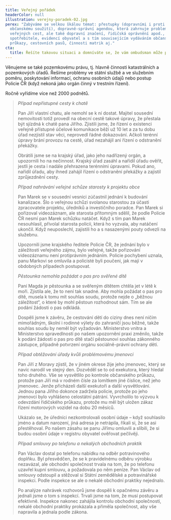 ```yaml
---
title: Veřejný pořádek
headerColor: null
illustration: verejny-poradek-02.jpg
perex: "Zabýváme se velkou škálou témat: přestupky (dopravními i proti
  občanskému soužití), dopravně-správní agendou, která zahrnuje problematiku
  veřejných cest, ale také dopravní značení, řidičská oprávnění apod., ochranou
  spotřebitele, evidencí obyvatel a s tím souvisejícím vydáváním občanských
  průkazy, cestovních pasů, činnosti matrik aj."
cta:
  title: Řešíte takovou situaci a domníváte se, že vám ombudsman může pomoct?
---
```

Věnujeme se také pozemkovému právu, tj. hlavně činnosti katastrálních a pozemkových úřadů. Řešíme problémy ve státní službě a ve služebním poměru, poskytování informací, ochranu osobních údajů nebo postup Policie ČR (když nekoná jako orgán činný v trestním řízení).

Ročně vyřídíme více než 2000 podnětů.



> *Případ nepřístupné cesty k chatě*
>
> Pan Jiří vlastní chatu, ale nemohl se k ní dostat. Majitel sousední nemovitosti totiž provedl na obecní cestě takové úpravy, že přestala být sjízdná k chatě pana Jiřího. Zjistili jsme, že řízení o existenci veřejně přístupné účelové komunikace běží už 10 let a za tu dobu úřad nezjistil stav věci, neprovedl řádné dokazování. Ačkoli terénní úpravy brání provozu na cestě, úřad nezahájil ani řízení o odstranění překážky.
>
> Obrátili jsme se na krajský úřad, jako jeho nadřízený orgán, a upozornili ho na nečinnost. Krajský úřad zasáhl a nařídil úřadu ověřit, jestli je cesta i nadále přehrazena terénními úpravami. Pokud ano, nařídil úřadu, aby ihned zahájil řízení o odstranění překážky a zajistil zprůjezdnění cesty.
>
> *Případ nahrávání veřejné schůze starosty k projektu obce*
>
> Pan Marek se v sousední vesnici zúčastnil jednání k budování kanalizace. Šlo o veřejnou schůzi svolanou starostou za účasti zpracovatele projektu, úředníků a investičního poradce. Pan Marek si pořizoval videozáznam, ale starosta přítomným sdělil, že podle Policie ČR nesmí pan Marek schůzku natáčet. Když s tím pan Marek nesouhlasil, přivolal starosta policii, která ho vyzvala, aby natáčení ukončil. Když neuposlechl, zajistili ho a s nasazenými pouty odvezli na služebnu.
>
> Upozornili jsme krajského ředitele Policie ČR, že jednání bylo v záležitosti veřejného zájmu, bylo veřejné, takže pořizování videozáznamu není protiprávním jednáním. Policie pochybení uznala, panu Markovi se omluvila a policisté byli poučeni, jak mají v obdobných případech postupovat.
>
> *Pěstounka nemohla požádat o pas pro svěřené dítě*
>
> Paní Magda je pěstounka a se svěřeným dítětem chtěla jet v létě k moři. Zjistila ale, že to není tak snadné. Aby mohla požádat o pas pro dítě, musela k tomu mít souhlas soudu, protože nejde o „běžnou záležitost“, o které by mohl pěstoun rozhodnout sám. Tím se ale podání žádosti o pas odkládá.
>
> Dospěli jsme k závěru, že cestování dětí do ciziny dnes není ničím mimořádným, školní i rodinné výlety do zahraničí jsou běžné, takže souhlas soudu by neměl být vyžadován. Ministerstvo vnitra a Ministerstvo spravedlnosti po našem upozornění praxi změnilo, takže k podání žádosti o pas pro dítě stačí pěstounovi souhlas zákonného zástupce, případně potvrzení orgánu sociálně-právní ochrany dětí.
>
> *Případ obtěžování úřady kvůli problémovému jmenovci*
>
> Pan Jiří z Moravy zjistil, že v jiném okrese žije jeho jmenovec, který se navíc narodil ve stejný den. Dozvěděl se to od exekutora, který hledal toho druhého. Vše se vysvětlilo po kontrole občanského průkazu, protože pan Jiří má v rodném čísle za lomítkem jiné číslice, než jeho jmenovec. Jenže přicházeli další exekutoři a další vysvětlování. Jednou pana Jiřího dokonce zadržela policie, protože po jeho jmenovci bylo vyhlášeno celostátní pátrání. Vyvrcholilo to výzvou k odevzdání řidičského průkazu, protože mu měl být uložen zákaz řízení motorových vozidel na dobu 20 měsíců.
>
> Ukázalo se, že úředníci nezkontrolovali osobní údaje – když souhlasilo jméno a datum narození, jiná adresa je netrápila, říkali si, že se asi přestěhoval. Po našem zásahu se panu Jiřímu omluvili a slíbili, že si budou osobní údaje v registru obyvatel ověřovat pečlivěji.
>
> *Případ smlouvy po telefonu a nekalých obchodních praktik*
>
> Pan Václav dostal po telefonu nabídku na odběr potravinového doplňku. Byl přesvědčen, že se k pravidelnému odběru výrobku nezavázal, ale obchodní společnost trvala na tom, že po telefonu uzavřel kupní smlouvu, a požadovala po něm peníze. Pan Václav od smlouvy odstoupil a stěžoval si Státní zemědělské a potravinářské inspekci. Podle inspekce se ale o nekalé obchodní praktiky nejednalo.
>
> Po analýze nahrávek rozhovorů jsme dospěli k opačnému závěru a jednali jsme o tom s inspekcí. Trvali jsme na tom, že musí postupovat efektivně. Inspekce nakonec zahájila kontrolu obchodní společnosti, nekalé obchodní praktiky prokázala a přiměla společnost, aby vše napravila a jednala podle zákona.